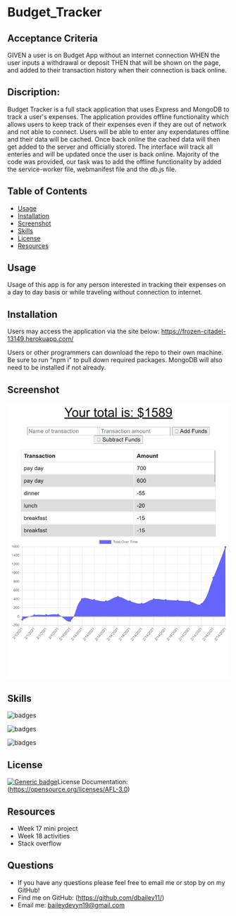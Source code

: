 # Budget_Tracker

## Acceptance Criteria
GIVEN a user is on Budget App without an internet connection
WHEN the user inputs a withdrawal or deposit
THEN that will be shown on the page, and added to their transaction history when their connection is back online.

## Discription:

Budget Tracker is a full stack application that uses Express and MongoDB to track a user's expenses. The application provides offline functionality which allows users to keep track of their expenses even if they are out of network and not able to connect. Users will be able to enter any expendatures offline and their data will be cached. Once back online the cached data will then get added to the server and officially stored. The interface will track all enteries and will be updated once the user is back online. Majority of the code was provided, our task was to add the offline functionality by added the service-worker file, webmanifest file and the db.js file. 

## Table of Contents

- [Usage](#usage)
- [Installation](#installation)
- [Screenshot](#screenshot)
- [Skills](#skills)
- [License](#license)
- [Resources](#resources)

## Usage

Usage of this app is for any person interested in tracking their expenses on a day to day basis or while traveling without connection to internet. 

## Installation

Users may access the application via the site below:
https://frozen-citadel-13149.herokuapp.com/ 

Users or other programmers can download the repo to their own machine. Be sure to run "npm i" to pull down required packages. MongoDB will also need to be installed if not already. 

## Screenshot

![Image budget tracker application](public/img/budget_tracker_screenshot.png)


## Skills

![badges](https://img.shields.io/badge/<SKILLS>-<JAVASCRIPT>-informational?style=flat&logo=<LOGO_NAME>&logoColor=white&color=2bbc8a)

![badges](https://img.shields.io/badge/<SKILLS>-<MongoDB>-informational?style=flat&logo=<LOGO_NAME>&logoColor=white&color=2bbc8a)

![badges](https://img.shields.io/badge/<SKILLS>-<Express>-informational?style=flat&logo=<LOGO_NAME>&logoColor=white&color=2bbc8a)

## License

[![Generic badge](https://img.shields.io/badge/<SUBJECT>-<ACADEMIC>-<COLOR>.svg)](https://shields.io/)License Documentation: (https://opensource.org/licenses/AFL-3.0)

## Resources
* Week 17 mini project
* Week 18 activities
* Stack overflow


 ## Questions
  * If you have any questions please feel free to email me or stop by on my GitHub! 
  * Find me on GitHub: (https://github.com/dbailey11/)
  * Email me: baileydevyn19@gmail.com
